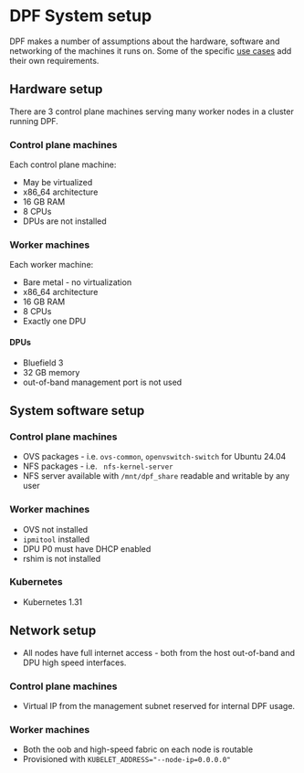 # DPF System setup

DPF makes a number of assumptions about the hardware, software and networking of the machines it runs on. Some of the specific [use cases](./usecases/) add their own requirements.

## Hardware setup
There are 3 control plane machines serving many worker nodes in a cluster running DPF.

### Control plane machines
Each control plane machine:
- May be virtualized
- x86_64 architecture
- 16 GB RAM
- 8 CPUs
- DPUs are not installed

### Worker machines
Each worker machine:
- Bare metal - no virtualization
- x86_64 architecture
- 16 GB RAM
- 8 CPUs
- Exactly one DPU

#### DPUs
- Bluefield 3
- 32 GB memory
- out-of-band management port is not used

## System software setup

### Control plane machines
- OVS packages - i.e. `ovs-common`, `openvswitch-switch` for Ubuntu 24.04
- NFS packages - i.e. ` nfs-kernel-server`
- NFS server available with `/mnt/dpf_share` readable and writable by any user

### Worker machines
- OVS not installed
- `ipmitool` installed
- DPU P0 must have DHCP enabled
- rshim is not installed

### Kubernetes
- Kubernetes 1.31

## Network setup
- All nodes have full internet access - both from the host out-of-band and DPU high speed interfaces. 

### Control plane machines
- Virtual IP from the management subnet reserved for internal DPF usage.
### Worker machines
- Both the oob and high-speed fabric on each node is routable
- Provisioned with `KUBELET_ADDRESS="--node-ip=0.0.0.0"`
